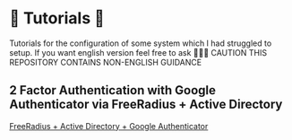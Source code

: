 # :scroll: Tutorials :scroll:
Tutorials for the configuration of some system which I had struggled to setup. If you want english version feel free to ask
:mega::mega::mega: CAUTION THIS REPOSITORY CONTAINS NON-ENGLISH GUIDANCE

## 2 Factor Authentication with Google Authenticator via FreeRadius + Active Directory
[FreeRadius + Active Directory + Google Authenticator]()
